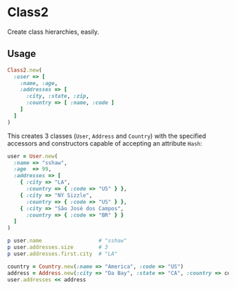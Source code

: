 # Class2

Create class hierarchies, easily.

## Usage

```rb
Class2.new(
  :user => [
    :name, :age,
    :addresses => [
      :city, :state, :zip,
      :country => [ :name, :code ]
    ]
  ]
)
```

This creates 3 classes (`User`, `Address` and `Country`) with the
specified accessors and constructors capable of accepting an attribute
`Hash`:

```rb
user = User.new(
  :name => "sshaw",
  :age  => 99,
  :addresses => [
    { :city => "LA",
      :country => { :code => "US" } },
    { :city => "NY Sizzle",
      :country => { :code => "US" } },
    { :city => "São José dos Campos",
      :country => { :code => "BR" } }
  ]
)

p user.name					 # "sshaw"
p user.addresses.size        # 3
p user.addresses.first.city  # "LA"

country = Country.new(:name => "America", :code => "US")
address = Address.new(:city => "Da Bay", :state => "CA", :country => country)
user.addresses << address
```
